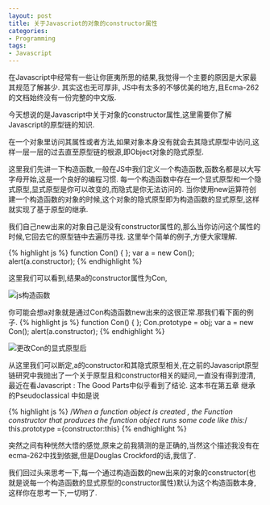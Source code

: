 ```yaml
---
layout: post
title: 关于Javascriot的对象的constructor属性
categories:
- Programming
tags:
- Javascript
---
```


在Javascript中经常有一些让你匪夷所思的结果,我觉得一个主要的原因是大家最其规范了解甚少.
其实这也无可厚非, JS中有太多的不够优美的地方,且Ecma-262的文档始终没有一份完整的中文版.

今天想说的是Javascript中关于对象的constructor属性,这里需要你了解Javascript的原型链的知识.

在一个对象里访问其属性或者方法,如果对象本身没有就会去其隐式原型中访问,这样一层一层的过去直至原型链的根源,即Object对象的隐式原型.

这里我们先讲一下构造函数,一般在JS中我们定义一个构造函数,函数名都是以大写字母开始,这是一个良好的编程习惯.
每一个构造函数中存在一个显式原型和一个隐式原型,显式原型是你可以改变的,而隐式是你无法访问的.
当你使用new运算符创建一个构造函数的对象的时候,这个对象的隐式原型即为构造函数的显式原型,这样就实现了基于原型的继承.

我们自己new出来的对象自己是没有constructor属性的,那么当你访问这个属性的时候,它回去它的原型链中去遍历寻找.
这里举个简单的例子,方便大家理解.

{% highlight js %}
function Con()
{
};
var a = new Con();
alert(a.constructor);
{% endhighlight %}

这里我们可以看到,结果a的constructor属性为Con,

![js构造函数](http://farm8.staticflickr.com/7062/6929652050_26f3be4487_z_d.jpg)

你可能会想a对象就是通过Con构造函数new出来的这很正常.那我们看下面的例子.
{% highlight js %}
function Con()
{
};
Con.prototype = obj;
var a = new Con();
alert(a.constructor);
{% endhighlight %}

![更改Con的显式原型后](http://farm8.staticflickr.com/7084/6929652054_a25c77dde1_d.jpg)


从这里我们可以断定,a的constructor和其隐式原型相关,在之前的Javascript原型链研究中我抛出了一个关于原型且和constructor相关的疑问,一直没有得到澄清,最近在看Javascript : The Good Parts中似乎看到了结论.
这本书在第五章 继承 的Pseudoclassical 中如是说

{% highlight js %}
/*When a function object is created ,
the Function constructor that produces
the function object runs some code like this:*/
this.prototype ={constructor:this}
{% endhighlight %}

突然之间有种恍然大悟的感觉,原来之前我猜测的是正确的,当然这个描述我没有在ecma-262中找到依据,但是Douglas Crockford的话,我信了.

我们回过头来思考一下,每一个通过构造函数的new出来的对象的constructor(也就是说每一个构造函数的显式原型的constructor属性)默认为这个构造函数本身,这样你在思考一下,一切明了.
